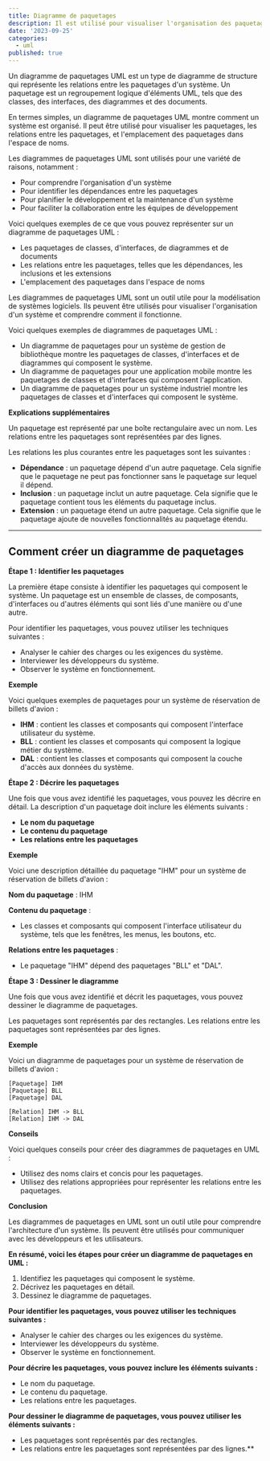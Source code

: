 ```yaml
---
title: Diagramme de paquetages
description: Il est utilisé pour visualiser l'organisation des paquetages du système et les relations entre eux.
date: '2023-09-25'
categories:
  - uml
published: true
---
```


Un diagramme de paquetages UML est un type de diagramme de structure qui représente les relations entre les paquetages d'un système. Un paquetage est un regroupement logique d'éléments UML, tels que des classes, des interfaces, des diagrammes et des documents.

En termes simples, un diagramme de paquetages UML montre comment un système est organisé. Il peut être utilisé pour visualiser les paquetages, les relations entre les paquetages, et l'emplacement des paquetages dans l'espace de noms.

Les diagrammes de paquetages UML sont utilisés pour une variété de raisons, notamment :

* Pour comprendre l'organisation d'un système
* Pour identifier les dépendances entre les paquetages
* Pour planifier le développement et la maintenance d'un système
* Pour faciliter la collaboration entre les équipes de développement

Voici quelques exemples de ce que vous pouvez représenter sur un diagramme de paquetages UML :

* Les paquetages de classes, d'interfaces, de diagrammes et de documents
* Les relations entre les paquetages, telles que les dépendances, les inclusions et les extensions
* L'emplacement des paquetages dans l'espace de noms

Les diagrammes de paquetages UML sont un outil utile pour la modélisation de systèmes logiciels. Ils peuvent être utilisés pour visualiser l'organisation d'un système et comprendre comment il fonctionne.

Voici quelques exemples de diagrammes de paquetages UML :

* Un diagramme de paquetages pour un système de gestion de bibliothèque montre les paquetages de classes, d'interfaces et de diagrammes qui composent le système.
* Un diagramme de paquetages pour une application mobile montre les paquetages de classes et d'interfaces qui composent l'application.
* Un diagramme de paquetages pour un système industriel montre les paquetages de classes et d'interfaces qui composent le système.

**Explications supplémentaires**

Un paquetage est représenté par une boîte rectangulaire avec un nom. Les relations entre les paquetages sont représentées par des lignes.

Les relations les plus courantes entre les paquetages sont les suivantes :

* **Dépendance** : un paquetage dépend d'un autre paquetage. Cela signifie que le paquetage ne peut pas fonctionner sans le paquetage sur lequel il dépend.
* **Inclusion** : un paquetage inclut un autre paquetage. Cela signifie que le paquetage contient tous les éléments du paquetage inclus.
* **Extension** : un paquetage étend un autre paquetage. Cela signifie que le paquetage ajoute de nouvelles fonctionnalités au paquetage étendu.

---

## Comment créer un diagramme de paquetages

**Étape 1 : Identifier les paquetages**

La première étape consiste à identifier les paquetages qui composent le système. Un paquetage est un ensemble de classes, de composants, d'interfaces ou d'autres éléments qui sont liés d'une manière ou d'une autre.

Pour identifier les paquetages, vous pouvez utiliser les techniques suivantes :

* Analyser le cahier des charges ou les exigences du système.
* Interviewer les développeurs du système.
* Observer le système en fonctionnement.

**Exemple**

Voici quelques exemples de paquetages pour un système de réservation de billets d'avion :

* **IHM** : contient les classes et composants qui composent l'interface utilisateur du système.
* **BLL** : contient les classes et composants qui composent la logique métier du système.
* **DAL** : contient les classes et composants qui composent la couche d'accès aux données du système.

**Étape 2 : Décrire les paquetages**

Une fois que vous avez identifié les paquetages, vous pouvez les décrire en détail. La description d'un paquetage doit inclure les éléments suivants :

* **Le nom du paquetage**
* **Le contenu du paquetage**
* **Les relations entre les paquetages**

**Exemple**

Voici une description détaillée du paquetage "IHM" pour un système de réservation de billets d'avion :

**Nom du paquetage** : IHM

**Contenu du paquetage** :

* Les classes et composants qui composent l'interface utilisateur du système, tels que les fenêtres, les menus, les boutons, etc.

**Relations entre les paquetages** :

* Le paquetage "IHM" dépend des paquetages "BLL" et "DAL".

**Étape 3 : Dessiner le diagramme**

Une fois que vous avez identifié et décrit les paquetages, vous pouvez dessiner le diagramme de paquetages.

Les paquetages sont représentés par des rectangles. Les relations entre les paquetages sont représentées par des lignes.

**Exemple**

Voici un diagramme de paquetages pour un système de réservation de billets d'avion :

```
[Paquetage] IHM
[Paquetage] BLL
[Paquetage] DAL

[Relation] IHM -> BLL
[Relation] IHM -> DAL
```

**Conseils**

Voici quelques conseils pour créer des diagrammes de paquetages en UML :

* Utilisez des noms clairs et concis pour les paquetages.
* Utilisez des relations appropriées pour représenter les relations entre les paquetages.

**Conclusion**

Les diagrammes de paquetages en UML sont un outil utile pour comprendre l'architecture d'un système. Ils peuvent être utilisés pour communiquer avec les développeurs et les utilisateurs.

**En résumé, voici les étapes pour créer un diagramme de paquetages en UML :**

1. Identifiez les paquetages qui composent le système.
2. Décrivez les paquetages en détail.
3. Dessinez le diagramme de paquetages.

**Pour identifier les paquetages, vous pouvez utiliser les techniques suivantes :**

* Analyser le cahier des charges ou les exigences du système.
* Interviewer les développeurs du système.
* Observer le système en fonctionnement.

**Pour décrire les paquetages, vous pouvez inclure les éléments suivants :**

* Le nom du paquetage.
* Le contenu du paquetage.
* Les relations entre les paquetages.

**Pour dessiner le diagramme de paquetages, vous pouvez utiliser les éléments suivants :**

* Les paquetages sont représentés par des rectangles.
* Les relations entre les paquetages sont représentées par des lignes.**
